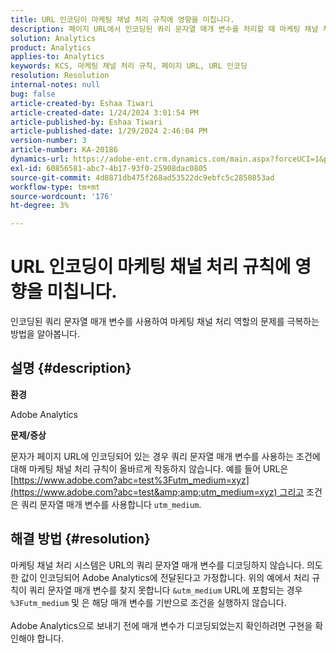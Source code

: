 ```yaml
---
title: URL 인코딩이 마케팅 채널 처리 규칙에 영향을 미칩니다.
description: 페이지 URL에서 인코딩된 쿼리 문자열 매개 변수를 처리할 때 마케팅 채널 처리 규칙과 관련된 문제를 해결하는 방법에 대해 알아봅니다.
solution: Analytics
product: Analytics
applies-to: Analytics
keywords: KCS, 마케팅 채널 처리 규칙, 페이지 URL, URL 인코딩
resolution: Resolution
internal-notes: null
bug: false
article-created-by: Eshaa Tiwari
article-created-date: 1/24/2024 3:01:54 PM
article-published-by: Eshaa Tiwari
article-published-date: 1/29/2024 2:46:04 PM
version-number: 3
article-number: KA-20186
dynamics-url: https://adobe-ent.crm.dynamics.com/main.aspx?forceUCI=1&pagetype=entityrecord&etn=knowledgearticle&id=eff55780-c9ba-ee11-a569-6045bd006268
exl-id: 60856581-abc7-4b17-93f0-25908dac0805
source-git-commit: 4d8871db475f268ad53522dc9ebfc5c2850853ad
workflow-type: tm+mt
source-wordcount: '176'
ht-degree: 3%

---
```


# URL 인코딩이 마케팅 채널 처리 규칙에 영향을 미칩니다.


인코딩된 쿼리 문자열 매개 변수를 사용하여 마케팅 채널 처리 역할의 문제를 극복하는 방법을 알아봅니다.

## 설명 {#description}


<b>환경</b>

Adobe Analytics

<b>문제/증상</b>

문자가 페이지 URL에 인코딩되어 있는 경우 쿼리 문자열 매개 변수를 사용하는 조건에 대해 마케팅 채널 처리 규칙이 올바르게 작동하지 않습니다. 예를 들어 URL은 [https://www.adobe.com?abc=test%3Futm_medium=xyz](https://www.adobe.com?abc=test&amp;amp;utm_medium=xyz) 그리고 조건은 쿼리 문자열 매개 변수를 사용합니다 `utm_medium`.


## 해결 방법 {#resolution}

마케팅 채널 처리 시스템은 URL의 쿼리 문자열 매개 변수를 디코딩하지 않습니다. 의도한 값이 인코딩되어 Adobe Analytics에 전달된다고 가정합니다. 위의 예에서 처리 규칙이 쿼리 문자열 매개 변수를 찾지 못합니다 `&utm_medium` URL에 포함되는 경우 `%3Futm_medium` 및 은 해당 매개 변수를 기반으로 조건을 실행하지 않습니다.<br> <br>Adobe Analytics으로 보내기 전에 매개 변수가 디코딩되었는지 확인하려면 구현을 확인해야 합니다.
